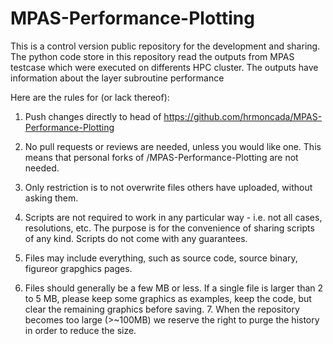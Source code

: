 # MPAS-Performance-Plotting
This is a control version public repository for the development and sharing. The python code store in this repository read the outputs from MPAS testcase which were executed on differents HPC cluster. The outputs have information about the layer subroutine performance 

Here are the rules for (or lack thereof):

   1. Push changes directly to head of https://github.com/hrmoncada/MPAS-Performance-Plotting

   2. No pull requests or reviews are needed, unless you would like one. This means that personal forks of /MPAS-Performance-Plotting are not needed.

   3. Only restriction is to not overwrite files others have uploaded, without asking them.

   4. Scripts are not required to work in any particular way - i.e. not all cases, resolutions, etc. The purpose is for the convenience of sharing scripts of any kind. Scripts do not come with any guarantees.
   
   5. Files may include everything, such as source code, source binary,  figureor grapghics pages.

   6.  Files should generally be a few MB or less. If a single file is larger than 2 to 5 MB, please keep some graphics as examples, keep the code, but clear the remaining graphics before saving.
    7. When the repository becomes too large (>~100MB) we reserve the right to purge the history in order to reduce the size.

